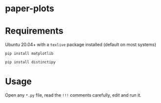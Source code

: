 # paper-plots

# Requirements
Ubuntu 20.04+ with a `texlive` package installed (default on most systems)

`pip install matplotlib`

`pip install distinctipy`

# Usage
Open any `*.py` file, read the `!!!` comments carefully, edit and run it.
